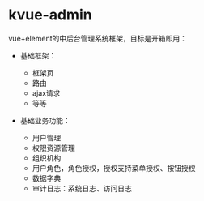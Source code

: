 # kvue-admin
vue+element的中后台管理系统框架，目标是开箱即用：

* 基础框架：
  * 框架页
  * 路由
  * ajax请求
  * 等等

* 基础业务功能：
  * 用户管理
  * 权限资源管理
  * 组织机构
  * 用户角色，角色授权，授权支持菜单授权、按钮授权
  * 数据字典
  * 审计日志：系统日志、访问日志


